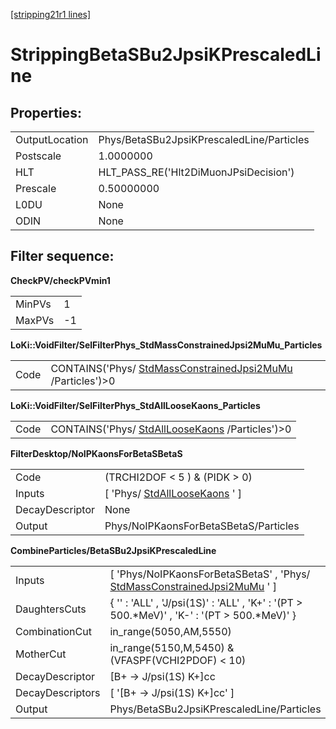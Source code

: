 [[stripping21r1 lines]](./stripping21r1-index)

# StrippingBetaSBu2JpsiKPrescaledLine

## Properties:

|                |                                           |
|----------------|-------------------------------------------|
| OutputLocation | Phys/BetaSBu2JpsiKPrescaledLine/Particles |
| Postscale      | 1.0000000                                 |
| HLT            | HLT_PASS_RE('Hlt2DiMuonJPsiDecision')     |
| Prescale       | 0.50000000                                |
| L0DU           | None                                      |
| ODIN           | None                                      |

## Filter sequence:

**CheckPV/checkPVmin1**

|        |     |
|--------|-----|
| MinPVs | 1   |
| MaxPVs | -1  |

**LoKi::VoidFilter/SelFilterPhys_StdMassConstrainedJpsi2MuMu_Particles**

|      |                                                                                                            |
|------|------------------------------------------------------------------------------------------------------------|
| Code | CONTAINS('Phys/ [StdMassConstrainedJpsi2MuMu](./stripping21r1-stdmassconstrainedjpsi2mumu) /Particles')\>0 |

**LoKi::VoidFilter/SelFilterPhys_StdAllLooseKaons_Particles**

|      |                                                                                      |
|------|--------------------------------------------------------------------------------------|
| Code | CONTAINS('Phys/ [StdAllLooseKaons](./stripping21r1-stdallloosekaons) /Particles')\>0 |

**FilterDesktop/NoIPKaonsForBetaSBetaS**

|                 |                                                                     |
|-----------------|---------------------------------------------------------------------|
| Code            | (TRCHI2DOF \< 5 ) & (PIDK \> 0)                                     |
| Inputs          | [ 'Phys/ [StdAllLooseKaons](./stripping21r1-stdallloosekaons) ' ] |
| DecayDescriptor | None                                                                |
| Output          | Phys/NoIPKaonsForBetaSBetaS/Particles                               |

**CombineParticles/BetaSBu2JpsiKPrescaledLine**

|                  |                                                                                                                           |
|------------------|---------------------------------------------------------------------------------------------------------------------------|
| Inputs           | [ 'Phys/NoIPKaonsForBetaSBetaS' , 'Phys/ [StdMassConstrainedJpsi2MuMu](./stripping21r1-stdmassconstrainedjpsi2mumu) ' ] |
| DaughtersCuts    | { '' : 'ALL' , 'J/psi(1S)' : 'ALL' , 'K+' : '(PT \> 500.\*MeV)' , 'K-' : '(PT \> 500.\*MeV)' }                            |
| CombinationCut   | in_range(5050,AM,5550)                                                                                                    |
| MotherCut        | in_range(5150,M,5450) & (VFASPF(VCHI2PDOF) \< 10)                                                                         |
| DecayDescriptor  | [B+ -\> J/psi(1S) K+]cc                                                                                                 |
| DecayDescriptors | [ '[B+ -\> J/psi(1S) K+]cc' ]                                                                                         |
| Output           | Phys/BetaSBu2JpsiKPrescaledLine/Particles                                                                                 |

